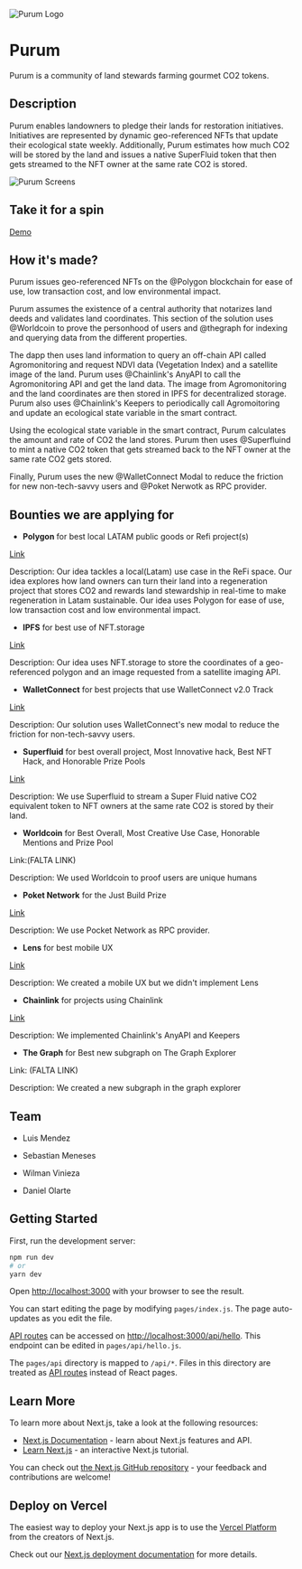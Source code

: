![Purum Logo](https://i.postimg.cc/NFRNMrWP/Purum-Logo.png)

# Purum 
Purum is a community of land stewards farming gourmet CO2 tokens. 

## Description 
Purum enables landowners to pledge their lands for restoration initiatives. Initiatives are represented by dynamic geo-referenced NFTs that update their ecological state weekly. Additionally, Purum estimates how much CO2 will be stored by the land and issues a native SuperFluid token that then gets streamed to the NFT owner at the same rate CO2 is stored.

![Purum Screens](https://i.postimg.cc/W305XkX6/Cover.png)

## Take it for a spin

[Demo](https://purum.vercel.app/)

## How it's made?
Purum issues geo-referenced NFTs on the @Polygon blockchain for ease of use, low transaction cost, and low environmental impact.

Purum assumes the existence of a central authority that notarizes land deeds and validates land coordinates. This section of the solution uses @Worldcoin to prove the personhood of users and @thegraph for indexing and querying data from the different properties.

The dapp then uses land information to query an off-chain API called Agromonitoring and request NDVI data (Vegetation Index) and a satellite image of the land. Purum uses @Chainlink's AnyAPI to call the Agromonitoring API and get the land data. The image from Agromonitoring and the land coordinates are then stored in IPFS for decentralized storage. Purum also uses @Chainlink's Keepers to periodically call Agromoitoring and update an ecological state variable in the smart contract.

Using the ecological state variable in the smart contract, Purum calculates the amount and rate of CO2 the land stores. Purum then uses @Superfluind to mint a native CO2 token that gets streamed back to the NFT owner at the same rate CO2 gets stored.

Finally, Purum uses the new @WalletConnect Modal to reduce the friction for new non-tech-savvy users and @Poket Nerwotk as RPC provider.

## Bounties we are applying for

- **Polygon** for best local LATAM public goods or Refi project(s) 

[Link](https://github.com/Purum-ETHBogota/Purum/blob/main/hardhat-purum/contracts/PurumNFT.sol)

Description: Our idea tackles a local(Latam) use case in the ReFi space. Our idea explores how land owners can turn their land into a regeneration project that stores CO2 and rewards land stewardship in real-time to make regeneration in Latam sustainable. Our idea uses Polygon for ease of use, low transaction cost and low environmental impact. 

- **IPFS** for best use of NFT.storage

[Link](https://github.com/Purum-ETHBogota/Purum/blob/main/hardhat-purum/contracts/PurumNFT.sol)

Description: Our idea uses NFT.storage to store the coordinates of a geo-referenced polygon and an image requested from a satellite imaging API.

- **WalletConnect** for best projects that use WalletConnect v2.0 Track

[Link](https://github.com/Purum-ETHBogota/Purum/blob/main/components/ConnectWallet.js)

Description: Our solution uses WalletConnect's new modal to reduce the friction for non-tech-savvy users.

- **Superfluid** for best overall project, Most Innovative hack, Best NFT Hack, and Honorable Prize Pools

[Link](https://github.com/Purum-ETHBogota/Purum/blob/main/hardhat-purum/contracts/PurumSuperToken.sol)

Description: We use Superfluid to stream a Super Fluid native CO2 equivalent token to NFT owners at the same rate CO2 is stored by their land. 

- **Worldcoin** for Best Overall, Most Creative Use Case, Honorable Mentions and Prize Pool

Link:(FALTA LINK)

Description: We used Worldcoin to proof users are unique humans

- **Poket Network** for the Just Build Prize

[Link](https://github.com/Purum-ETHBogota/Purum/blob/main/hardhat-purum/hardhat.config.js)

Description: We use Pocket Network as RPC provider. 

- **Lens** for best mobile UX

[Link](https://purum.vercel.app/)

Description: We created a mobile UX but we didn't implement Lens

- **Chainlink** for projects using Chainlink

[Link](https://github.com/Purum-ETHBogota/Purum/blob/main/hardhat-purum/contracts/PurumNFT.sol)

Description: We implemented Chainlink's AnyAPI and Keepers

- **The Graph**  for Best new subgraph on The Graph Explorer

Link: (FALTA LINK)

Description: We created a new subgraph in the graph explorer


## Team
- Luis Mendez

- Sebastian Meneses 

- Wilman Vinieza

- Daniel Olarte



## Getting Started

First, run the development server:

```bash
npm run dev
# or
yarn dev
```

Open [http://localhost:3000](http://localhost:3000) with your browser to see the result.

You can start editing the page by modifying `pages/index.js`. The page auto-updates as you edit the file.

[API routes](https://nextjs.org/docs/api-routes/introduction) can be accessed on [http://localhost:3000/api/hello](http://localhost:3000/api/hello). This endpoint can be edited in `pages/api/hello.js`.

The `pages/api` directory is mapped to `/api/*`. Files in this directory are treated as [API routes](https://nextjs.org/docs/api-routes/introduction) instead of React pages.

## Learn More

To learn more about Next.js, take a look at the following resources:

- [Next.js Documentation](https://nextjs.org/docs) - learn about Next.js features and API.
- [Learn Next.js](https://nextjs.org/learn) - an interactive Next.js tutorial.

You can check out [the Next.js GitHub repository](https://github.com/vercel/next.js/) - your feedback and contributions are welcome!

## Deploy on Vercel

The easiest way to deploy your Next.js app is to use the [Vercel Platform](https://vercel.com/new?utm_medium=default-template&filter=next.js&utm_source=create-next-app&utm_campaign=create-next-app-readme) from the creators of Next.js.

Check out our [Next.js deployment documentation](https://nextjs.org/docs/deployment) for more details.
